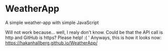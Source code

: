 # WeatherApp
A simple weather-app with simple JavaScript

Will not work because... well, I realy don't know. Could be that the API call is http and GitHub is https? Please help! :(
'
Anyways, this is how it looks now: https://hakanhallberg.github.io/WeatherApp/
